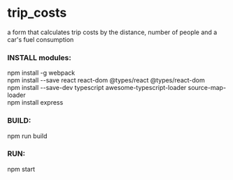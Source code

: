 # trip_costs
a form that calculates trip costs by the distance, number of people and a car's fuel consumption

<h3>INSTALL modules:</h3>

npm install -g webpack<br/>
npm install --save react react-dom @types/react @types/react-dom<br/>
npm install --save-dev typescript awesome-typescript-loader source-map-loader<br/>
npm install express<br/>

<h3>BUILD:</h3>

npm run build

<h3>RUN:</h3>

npm start


